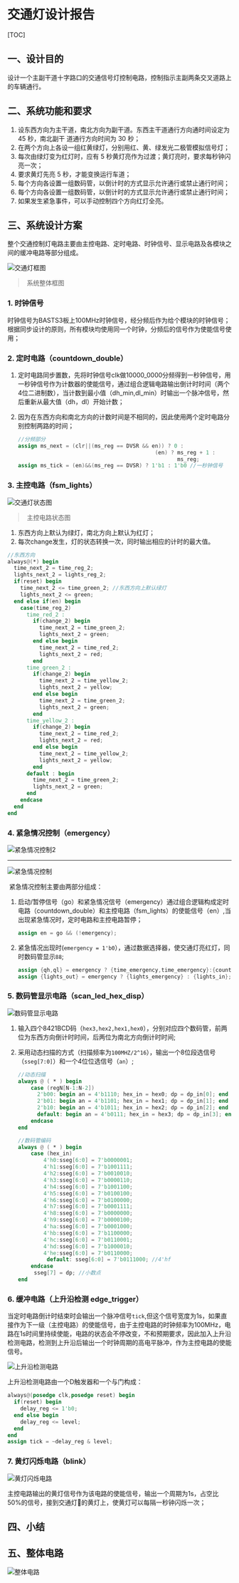



#                           交通灯设计报告

[TOC]

## 一、设计目的

设计一个主副干道十字路口的交通信号灯控制电路，控制指示主副两条交叉道路上的车辆通行。

## 二、系统功能和要求

1. 设东西方向为主干道，南北方向为副干道。东西主干道通行方向通时间设定为 45 秒，南北副干 道通行方向时间为 30 秒；
2. 在两个方向上各设一组红黄绿灯，分别用红、黄、绿发光二极管模拟信号灯；
3. 每次由绿灯变为红灯时，应有 5 秒黄灯亮作为过渡；黄灯亮时，要求每秒钟闪亮一次；
4. 要求黄灯先亮 5 秒，才能变换运行车道；
5. 每个方向各设置一组数码管，以倒计时的方式显示允许通行或禁止通行时间；
6. 每个方向各设置一组数码管，以倒计时的方式显示允许通行或禁止通行时间；
7. 如果发生紧急事件，可以手动控制四个方向红灯全亮。

## 三、系统设计方案

整个交通控制灯电路主要由主控电路、定时电路、时钟信号、显示电路及各模块之间的缓冲电路等部分组成。

![交通灯框图](Pictures/交通灯框图.png)

> ​                                                                               系统整体框图

### 1. 时钟信号

 时钟信号为BASTS3板上100MHz时钟信号，经分频后作为给个模块的时钟信号；根据同步设计的原则，所有模块均使用同一个时钟，分频后的信号作为使能信号使用；

### 2. 定时电路（countdown_double）

1. 定时电路同步置数，先将时钟信号clk做10000_0000分频得到一秒钟信号，用一秒钟信号作为计数器的使能信号，通过组合逻辑电路输出倒计时时间（两个4位二进制数），当计数到最小值（dh_min,dl_min）时输出一个脉冲信号，然后重新从最大值（dh，dl）开始计数；

2. 因为在东西方向和南北方向的计数时间是不相同的，因此使用两个定时电路分别控制两路的时间；

   ~~~ verilog
   //分频部分
   assign ms_next = (clr||(ms_reg == DVSR && en)) ? 0 :
     										  (en) ? ms_reg + 1 :
     												 ms_reg;
   assign ms_tick = (en)&&(ms_reg == DVSR) ? 1'b1 : 1'b0 //一秒钟信号
   ~~~


### 3. 主控电路（fsm_lights）

![交通灯状态图](Pictures/fsm_traffic.png)

> ​                                                                              主控电路状态图

1. 东西方向上默认为绿灯，南北方向上默认为红灯；
2. 每次change发生，灯的状态转换一次，同时输出相应的计时的最大值。

~~~ verilog
//东西方向
always@(*) begin
  time_next_2 = time_reg_2;
  lights_next_2 = lights_reg_2;
  if(reset) begin
    time_next_2 <= time_green_2; //东西方向上默认绿灯
    lights_next_2 <= green; 
  end else if(en) begin
    case(time_reg_2)
      time_red_2 : 
        if(change_2) begin
          time_next_2 = time_green_2;
          lights_next_2 = green;
        end else begin
          time_next_2 = time_red_2;
          lights_next_2 = red;
        end
      time_green_2 : 
        if(change_2) begin
          time_next_2 = time_yellow_2;
          lights_next_2 = yellow;
        end else begin
          time_next_2 = time_green_2;
          lights_next_2 = green;
        end
      time_yellow_2 : 
        if(change_2) begin
          time_next_2 = time_red_2;
          lights_next_2 = red;
        end else begin
          time_next_2 = time_yellow_2;
          lights_next_2 = yellow;
        end
      default : begin
        time_next_2 = time_green_2;
        lights_next_2 = green;
      end
    endcase
  end
end
~~~



### 4. 紧急情况控制（emergency）

![紧急情况控制2](Pictures/紧急情况控制2.png)

---

![紧急情况控制](Pictures/紧急情况控制.png)



​	紧急情况控制主要由两部分组成：

 1.  启动/暂停信号（go）和紧急情况信号（emergency）通过组合逻辑构成定时电路（countdown_double）和主控电路（fsm_lights）的使能信号（en）,当出现紧急情况时，定时电路和主控电路暂停；

     ~~~ verilog
     assign en = go && (!emergency);
     ~~~

 2.  紧急情况出现时(``` emergency = 1'b0 ```），通过数据选择器，使交通灯亮红灯，同时数码管显示``` 88 ```;

     ~~~ verilog
     assign {qh,ql} = emergency ? {time_emergency,time_emergency}:{counterh,counterl};
     assign {lights_out} = emergency ? {lights_emergency} : {lights_in};
     ~~~

### 5. 数码管显示电路（scan_led_hex_disp）

![数码管显示电路](Pictures/数码管显示电路.png)

1. 输入四个8421BCD码（``` hex3,hex2,hex1,hex0 ```），分别对应四个数码管，前两位为东西方向倒计时时间，后两位为南北方向倒计时时间;

2. 采用动态扫描的方式（扫描频率为``` 100MHZ/2^16 ```），输出一个8位段选信号（``` sseg[7:0] ```）和一个4位位选信号（``` an ```）;

   ~~~ verilog
   //动态扫描
   always @ ( * ) begin
       case (regN[N-1:N-2])
         2'b00: begin an = 4'b1110; hex_in = hex0; dp = dp_in[0]; end
         2'b01: begin an = 4'b1101; hex_in = hex1; dp = dp_in[1]; end
         2'b10: begin an = 4'b1011; hex_in = hex2; dp = dp_in[2]; end
         default: begin an = 4'b0111; hex_in = hex3; dp = dp_in[3]; end
       endcase
   end
   ~~~

   ~~~ verilog
   //数码管编码
   always @ ( * ) begin
       case (hex_in)
           4'h0:sseg[6:0] = 7'b0000001;
           4'h1:sseg[6:0] = 7'b1001111;
           4'h2:sseg[6:0] = 7'b0010010;
           4'h3:sseg[6:0] = 7'b0000110;
           4'h4:sseg[6:0] = 7'b1001100;
           4'h5:sseg[6:0] = 7'b0100100;
           4'h6:sseg[6:0] = 7'b0100000;
           4'h7:sseg[6:0] = 7'b0001111;
           4'h8:sseg[6:0] = 7'b0000000;
           4'h9:sseg[6:0] = 7'b0000100;
           4'ha:sseg[6:0] = 7'b0001000;
           4'hb:sseg[6:0] = 7'b1100000;
           4'hc:sseg[6:0] = 7'b0110001;
           4'hd:sseg[6:0] = 7'b1000010;
           4'he:sseg[6:0] = 7'b0110000; 
         	default: sseg[6:0] = 7'b0111000; //4'hf
       endcase
     	sseg[7] = dp; //小数点
   end
   ~~~

### 6. 缓冲电路（上升沿检测 edge_trigger）

当定时电路倒计时结束时会输出一个脉冲信号``` tick ```,但这个信号宽度为1s，如果直接作为下一级（主控电路）的使能信号，由于主控电路的时钟频率为100MHz，电路在1s时间里持续使能，电路的状态会不停改变，不和预期要求，因此加入上升沿检测电路，检测到上升沿后输出一个时钟周期的高电平脉冲，作为主控电路的使能信号。

![上升沿检测电路](Pictures/上升沿检测电路.png)

上升沿检测电路由一个D触发器和一个与门构成：

~~~ verilog
always@(posedge clk,posedge reset) begin
  if(reset) begin
    delay_reg <= 1'b0;
  end else begin
    delay_reg <= level;
  end
end
assign tick = ~delay_reg & level;
~~~

### 7. 黄灯闪烁电路（blink）

![黄灯闪烁电路](Pictures/黄灯闪烁电路.png)

主控电路输出的黄灯信号作为该电路的使能信号，输出一个周期为1s，占空比50%的信号，接到交通灯🚥的黄灯上，使黄灯可以每隔一秒钟闪烁一次；

## 四、小结

## 五、整体电路

![整体电路](Pictures/整体电路.png)

